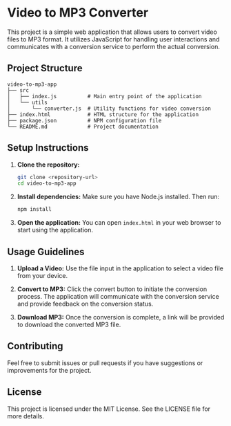 # Video to MP3 Converter

This project is a simple web application that allows users to convert video files to MP3 format. It utilizes JavaScript for handling user interactions and communicates with a conversion service to perform the actual conversion.

## Project Structure

```
video-to-mp3-app
├── src
│   ├── index.js          # Main entry point of the application
│   └── utils
│       └── converter.js  # Utility functions for video conversion
├── index.html            # HTML structure for the application
├── package.json          # NPM configuration file
└── README.md             # Project documentation
```

## Setup Instructions

1. **Clone the repository:**
   ```bash
   git clone <repository-url>
   cd video-to-mp3-app
   ```

2. **Install dependencies:**
   Make sure you have Node.js installed. Then run:
   ```bash
   npm install
   ```

3. **Open the application:**
   You can open `index.html` in your web browser to start using the application.

## Usage Guidelines

1. **Upload a Video:**
   Use the file input in the application to select a video file from your device.

2. **Convert to MP3:**
   Click the convert button to initiate the conversion process. The application will communicate with the conversion service and provide feedback on the conversion status.

3. **Download MP3:**
   Once the conversion is complete, a link will be provided to download the converted MP3 file.

## Contributing

Feel free to submit issues or pull requests if you have suggestions or improvements for the project.

## License

This project is licensed under the MIT License. See the LICENSE file for more details.
